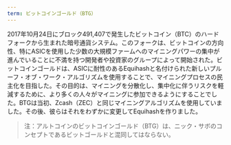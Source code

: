 ```yaml
---
term: ビットコインゴールド（BTG）
---
```

2017年10月24日にブロック491,407で発生したビットコイン（BTC）のハードフォークから生まれた暗号通貨システム。このフォークは、ビットコインの方向性、特にASICを使用した少数の大規模ファームへのマイニングパワーの集中が進んでいることに不満を持つ開発者や投資家のグループによって開始された。ビットコインゴールドは、ASICに耐性のあるEquihashと名付けられた新しいプルーフ・オブ・ワーク・アルゴリズムを使用することで、マイニングプロセスの民主化を目指した。その目的は、マイニングを分散化し、集中化に伴うリスクを軽減するために、より多くの人々がマイニングに参加できるようにすることでした。BTGは当初、Zcash（ZEC）と同じマイニングアルゴリズムを使用していました。その後、彼らはそれをわずかに変更してEquihashを作りました。

> 注：アルトコインのビットコインゴールド（BTG）は、ニック・サボのコンセプトであるビットゴールドと混同してはならない。